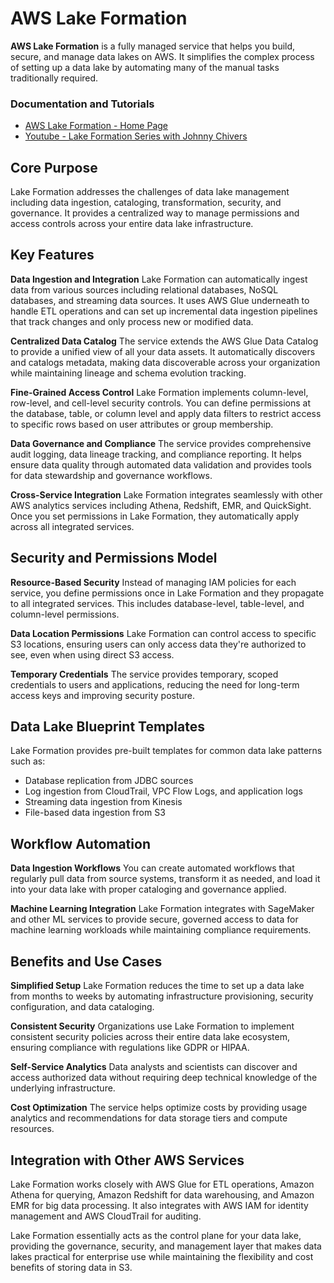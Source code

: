 # AWS Lake Formation
**AWS Lake Formation** is a fully managed service that helps you build, secure, and manage data lakes on AWS. It simplifies the complex process of setting up a data lake by automating many of the manual tasks traditionally required.

### Documentation and Tutorials
- [AWS Lake Formation - Home Page](https://docs.aws.amazon.com/lake-formation/latest/dg/what-is-lake-formation.html)
- [Youtube - Lake Formation Series with Johnny Chivers](https://www.youtube.com/watch?v=Uf6Df2oEmm0&list=PL8JO6Q_xfjekJAWG_4l1X05LU2cjmIpE3)

## Core Purpose

Lake Formation addresses the challenges of data lake management including data ingestion, cataloging, transformation, security, and governance. It provides a centralized way to manage permissions and access controls across your entire data lake infrastructure.

## Key Features

**Data Ingestion and Integration**
Lake Formation can automatically ingest data from various sources including relational databases, NoSQL databases, and streaming data sources. It uses AWS Glue underneath to handle ETL operations and can set up incremental data ingestion pipelines that track changes and only process new or modified data.

**Centralized Data Catalog**
The service extends the AWS Glue Data Catalog to provide a unified view of all your data assets. It automatically discovers and catalogs metadata, making data discoverable across your organization while maintaining lineage and schema evolution tracking.

**Fine-Grained Access Control**
Lake Formation implements column-level, row-level, and cell-level security controls. You can define permissions at the database, table, or column level and apply data filters to restrict access to specific rows based on user attributes or group membership.

**Data Governance and Compliance**
The service provides comprehensive audit logging, data lineage tracking, and compliance reporting. It helps ensure data quality through automated data validation and provides tools for data stewardship and governance workflows.

**Cross-Service Integration**
Lake Formation integrates seamlessly with other AWS analytics services including Athena, Redshift, EMR, and QuickSight. Once you set permissions in Lake Formation, they automatically apply across all integrated services.

## Security and Permissions Model

**Resource-Based Security**
Instead of managing IAM policies for each service, you define permissions once in Lake Formation and they propagate to all integrated services. This includes database-level, table-level, and column-level permissions.

**Data Location Permissions**
Lake Formation can control access to specific S3 locations, ensuring users can only access data they're authorized to see, even when using direct S3 access.

**Temporary Credentials**
The service provides temporary, scoped credentials to users and applications, reducing the need for long-term access keys and improving security posture.

## Data Lake Blueprint Templates

Lake Formation provides pre-built templates for common data lake patterns such as:
- Database replication from JDBC sources
- Log ingestion from CloudTrail, VPC Flow Logs, and application logs
- Streaming data ingestion from Kinesis
- File-based data ingestion from S3

## Workflow Automation

**Data Ingestion Workflows**
You can create automated workflows that regularly pull data from source systems, transform it as needed, and load it into your data lake with proper cataloging and governance applied.

**Machine Learning Integration**
Lake Formation integrates with SageMaker and other ML services to provide secure, governed access to data for machine learning workloads while maintaining compliance requirements.

## Benefits and Use Cases

**Simplified Setup**
Lake Formation reduces the time to set up a data lake from months to weeks by automating infrastructure provisioning, security configuration, and data cataloging.

**Consistent Security**
Organizations use Lake Formation to implement consistent security policies across their entire data lake ecosystem, ensuring compliance with regulations like GDPR or HIPAA.

**Self-Service Analytics**
Data analysts and scientists can discover and access authorized data without requiring deep technical knowledge of the underlying infrastructure.

**Cost Optimization**
The service helps optimize costs by providing usage analytics and recommendations for data storage tiers and compute resources.

## Integration with Other AWS Services

Lake Formation works closely with AWS Glue for ETL operations, Amazon Athena for querying, Amazon Redshift for data warehousing, and Amazon EMR for big data processing. It also integrates with AWS IAM for identity management and AWS CloudTrail for auditing.

Lake Formation essentially acts as the control plane for your data lake, providing the governance, security, and management layer that makes data lakes practical for enterprise use while maintaining the flexibility and cost benefits of storing data in S3.
